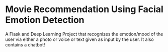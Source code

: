 # Movie Recommendation Using Facial Emotion Detection

A Flask and Deep Learning Project that recognizes the emotion/mood of the user via either a photo or voice or text given as input by the user.
It also contains a chatbot!
